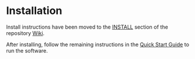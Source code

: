 # Installation

Install instructions have been moved to the [INSTALL](https://github.com/Kale-Network/kale-blockchain/wiki/INSTALL) section of the repository [Wiki](https://github.com/Kale-Network/kale-blockchain/wiki).

After installing, follow the remaining instructions in the
[Quick Start Guide](https://github.com/Kale-Network/kale-blockchain/wiki/Quick-Start-Guide)
to run the software.
